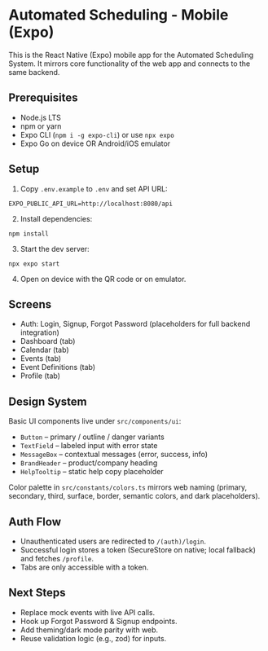 # Automated Scheduling - Mobile (Expo)

This is the React Native (Expo) mobile app for the Automated Scheduling System. It mirrors core functionality of the web app and connects to the same backend.

## Prerequisites
- Node.js LTS
- npm or yarn
- Expo CLI (`npm i -g expo-cli`) or use `npx expo`
- Expo Go on device OR Android/iOS emulator

## Setup
1. Copy `.env.example` to `.env` and set API URL:
```
EXPO_PUBLIC_API_URL=http://localhost:8080/api
```
2. Install dependencies:
```
npm install
```
3. Start the dev server:
```
npx expo start
```
4. Open on device with the QR code or on emulator.

## Screens
- Auth: Login, Signup, Forgot Password (placeholders for full backend integration)
- Dashboard (tab)
- Calendar (tab)
- Events (tab)
- Event Definitions (tab)
- Profile (tab)

## Design System
Basic UI components live under `src/components/ui`:
- `Button` – primary / outline / danger variants
- `TextField` – labeled input with error state
- `MessageBox` – contextual messages (error, success, info)
- `BrandHeader` – product/company heading
- `HelpTooltip` – static help copy placeholder

Color palette in `src/constants/colors.ts` mirrors web naming (primary, secondary, third, surface, border, semantic colors, and dark placeholders).

## Auth Flow
- Unauthenticated users are redirected to `/(auth)/login`.
- Successful login stores a token (SecureStore on native; local fallback) and fetches `/profile`.
- Tabs are only accessible with a token.

## Next Steps
- Replace mock events with live API calls.
- Hook up Forgot Password & Signup endpoints.
- Add theming/dark mode parity with web.
- Reuse validation logic (e.g., zod) for inputs.
